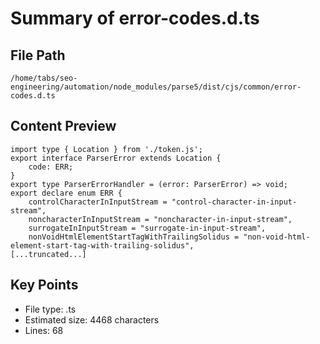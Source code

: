 # Summary of error-codes.d.ts
  
## File Path
`/home/tabs/seo-engineering/automation/node_modules/parse5/dist/cjs/common/error-codes.d.ts`

## Content Preview
```
import type { Location } from './token.js';
export interface ParserError extends Location {
    code: ERR;
}
export type ParserErrorHandler = (error: ParserError) => void;
export declare enum ERR {
    controlCharacterInInputStream = "control-character-in-input-stream",
    noncharacterInInputStream = "noncharacter-in-input-stream",
    surrogateInInputStream = "surrogate-in-input-stream",
    nonVoidHtmlElementStartTagWithTrailingSolidus = "non-void-html-element-start-tag-with-trailing-solidus",
[...truncated...]
```

## Key Points
- File type: .ts
- Estimated size: 4468 characters
- Lines: 68
